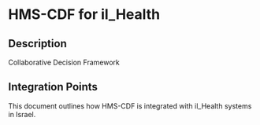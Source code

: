 # HMS-CDF for il_Health

## Description

Collaborative Decision Framework

## Integration Points

This document outlines how HMS-CDF is integrated with il_Health systems in Israel.
